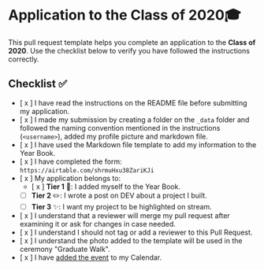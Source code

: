 # Application to the Class of 2020🎓

This pull request template helps you complete an application to the **Class of 2020**. Use the checklist below to verify you have followed the instructions correctly. 

## Checklist ✅

- [ x ] I have read the instructions on the README file before submitting my application. 
- [ x ] I made my submission by creating a folder on the `_data` folder and followed the naming convention mentioned in the instructions (`<username>`), added my profile picture and markdown file.
- [ x ] I have used the Markdown file template to add my information to the Year Book.
- [ x ] I have completed the form: `https://airtable.com/shrmuHxu38ZariKJi`
- [ x ] My application belongs to:
  - [ x ] **Tier 1** 📖: I added myself to the Year Book.
  - [ ] **Tier 2** ✏️: I wrote a post on DEV about a project I built.
  - [ ] **Tier 3** ✨: I want my project to be highlighted on stream.
- [ x ] I understand that a reviewer will merge my pull request after examining it or ask for changes in case needed.
- [ x ] I understand I should not tag or add a reviewer to this Pull Request.
- [ x ] I understand the photo added to the template will be used in the ceremony "Graduate Walk". 
- [ x ] I have [added the event](http://www.google.com/calendar/event?action=TEMPLATE&dates=20200615T160000Z%2F20200615T183000Z&text=%24%20git%20remote%20%3Cgraduation%3E%20%F0%9F%8E%93&location=https%3A%2F%2Fwww.twitch.tv%2Fgithubeducation&details=) to my Calendar.

